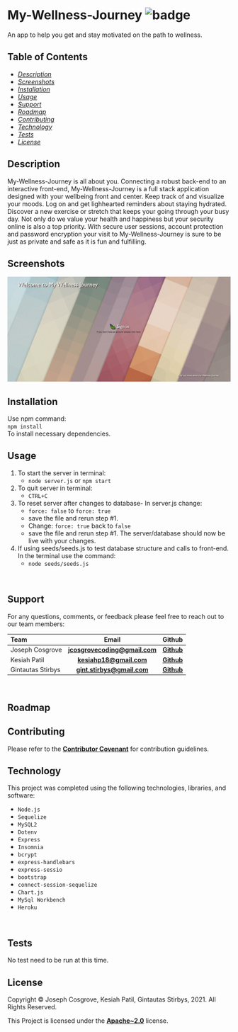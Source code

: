 # **My-Wellness-Journey** ![badge](https://img.shields.io/badge/License-Apache~2.0-brightgreen.svg)  

An app to help you get and stay motivated on the path to wellness.    

## **Table of Contents**

* *[Description](#description)*
* *[Screenshots](#screenshots)*
* *[Installation](#installation)*
* *[Usage](#usage)*
* *[Support](#suport)*
* *[Roadmap](#roadmap)*
* *[Contributing](#contributing)*
* *[Technology](#technology)*
* *[Tests](#tests)*
* *[License](#license)*

## **Description**

My-Wellness-Journey is all about you.  Connecting a robust back-end to an interactive front-end, My-Wellness-Journey is a full stack application designed with your wellbeing front and center.  Keep track of and visualize your moods. Log on and get lighhearted reminders about staying hydrated.  Discover a new exercise or stretch that keeps your going through your busy day.  Not only do we value your health and happiness but your security online is also a top priority.  With secure user sessions, account protection and password encryption your visit to My-Wellness-Journey is sure to be just as private and safe as it is fun and fulfilling. 

## **Screenshots**

![landing-page](public/assets/My-Wellness-Journey.png)

## **Installation**

Use npm command:<br>
        `npm install`<br> 
To install necessary dependencies.

## **Usage**

1. To start the server in terminal:
    - `node server.js` or `npm start`
2. To quit server in terminal:
    - `CTRL+C`
3. To reset server after changes to database- In server.js change:
    - `force: false` to `force: true`
    - save the file and rerun step #1. 
    - Change: `force: true` back to `false`
    - save the file and rerun step #1. The server/database should now be live with  your changes.
4. If using seeds/seeds.js to test database structure and calls to front-end. In the terminal use the command:
    - `node seeds/seeds.js`










<br>

## **Support**

For any questions, comments, or feedback please feel free to reach out to our team members: <br>

| Team              | Email                            | Github                                    |
| :---              |            :----:                |                  :---:                    |
| Joseph Cosgrove   | **<jcosgrovecoding@gmail.com>**  | **[Github](https://github.com/jyc5331)**  |
| Kesiah Patil      | **<kesiahp18@gmail.com>**        | **[Github](https://github.com/kesiahp18)**|  
| Gintautas Stirbys | **<gint.stirbys@gmail.com>**     | **[Github](https://github.com/gintstir)** |     

<br>

## **Roadmap**


## **Contributing**

Please refer to the **[Contributor Covenant](https://www.contributor-covenant.org/)** for contribution guidelines.
<br>

## **Technology**


This project was completed using the following technologies, libraries, and software: 

- `Node.js`
- `Sequelize`
- `MySQL2`
- `Dotenv`
- `Express`
- `Insomnia`
- `bcrypt`
- `express-handlebars`
- `express-sessio`
- `bootstrap`
- `connect-session-sequelize`
- `Chart.js`
- `MySql Workbench`
- `Heroku`
<br>

## **Tests**

No test need to be run at this time. 


## **License**

Copyright © Joseph Cosgrove, Kesiah Patil, Gintautas Stirbys, 2021.  All Rights Reserved.

This Project is licensed under the **[Apache~2.0](https://www.apache.org/licenses/LICENSE-2.0)** license.